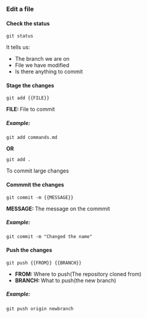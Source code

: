 ### Edit a file



#### Check the status

`git status`

It tells us:

* The branch we are on
* File we have modified
* Is there anything to commit



#### Stage the changes

`git add {{FILE}}`

<b>FILE: </b> File to commit

##### Example:

`git add commands.md`

**OR**

`git add .`

To commit large changes



#### Commmit the changes

`git commit -m {{MESSAGE}}`

<b>MESSAGE: </b> The message on the commmit

##### Example:

`git commit -m "Changed the name"`



#### Push the changes

`git push {{FROM}} {{BRANCH}}`

- <b>FROM: </b> Where to push(The repository cloned from)
- <b>BRANCH: </b> What to push(the new branch)

##### Example:

`git push origin newbranch`



